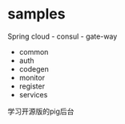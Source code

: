 # samples
Spring cloud - consul - gate-way 
- common
- auth
- codegen
- monitor
- register 
- services 

学习开源版的pig后台
